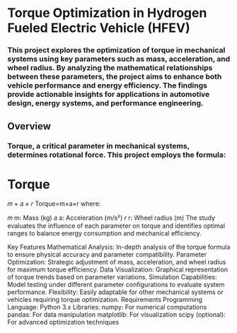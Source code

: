 # Torque Optimization in Hydrogen Fueled Electric Vehicle (HFEV)
### This project explores the optimization of torque in mechanical systems using key parameters such as mass, acceleration, and wheel radius. By analyzing the mathematical relationships between these parameters, the project aims to enhance both vehicle performance and energy efficiency. The findings provide actionable insights for applications in automotive design, energy systems, and performance engineering.

## Overview
### Torque, a critical parameter in mechanical systems, determines rotational force. This project employs the formula:
Torque
=
𝑚
×
𝑎
×
𝑟
Torque=m×a×r
where:

𝑚
m: Mass (kg)
𝑎
a: Acceleration (m/s²)
𝑟
r: Wheel radius (m)
The study evaluates the influence of each parameter on torque and identifies optimal ranges to balance energy consumption and mechanical efficiency.

Key Features
Mathematical Analysis: In-depth analysis of the torque formula to ensure physical accuracy and parameter compatibility.
Parameter Optimization: Strategic adjustment of mass, acceleration, and wheel radius for maximum torque efficiency.
Data Visualization: Graphical representation of torque trends based on parameter variations.
Simulation Capabilities: Model testing under different parameter configurations to evaluate system performance.
Flexibility: Easily adaptable for other mechanical systems or vehicles requiring torque optimization.
Requirements
Programming Language: Python 3.x
Libraries:
numpy: For numerical computations
pandas: For data manipulation
matplotlib: For visualization
scipy (optional): For advanced optimization techniques
